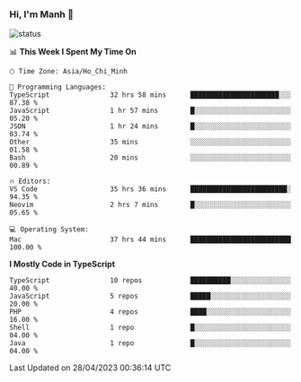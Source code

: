 ### Hi, I'm Manh 👋

![status](https://badge.stateful.com/manhhn01/status.svg)

<!--START_SECTION:waka-->
📊 **This Week I Spent My Time On** 

```text
🕑︎ Time Zone: Asia/Ho_Chi_Minh

💬 Programming Languages: 
TypeScript               32 hrs 58 mins      ██████████████████████░░░   87.38 % 
JavaScript               1 hr 57 mins        █░░░░░░░░░░░░░░░░░░░░░░░░   05.20 % 
JSON                     1 hr 24 mins        █░░░░░░░░░░░░░░░░░░░░░░░░   03.74 % 
Other                    35 mins             ░░░░░░░░░░░░░░░░░░░░░░░░░   01.58 % 
Bash                     20 mins             ░░░░░░░░░░░░░░░░░░░░░░░░░   00.89 % 

🔥 Editors: 
VS Code                  35 hrs 36 mins      ████████████████████████░   94.35 % 
Neovim                   2 hrs 7 mins        █░░░░░░░░░░░░░░░░░░░░░░░░   05.65 % 

💻 Operating System: 
Mac                      37 hrs 44 mins      █████████████████████████   100.00 % 
```

**I Mostly Code in TypeScript** 

```text
TypeScript               10 repos            ██████████░░░░░░░░░░░░░░░   40.00 % 
JavaScript               5 repos             █████░░░░░░░░░░░░░░░░░░░░   20.00 % 
PHP                      4 repos             ████░░░░░░░░░░░░░░░░░░░░░   16.00 % 
Shell                    1 repo              █░░░░░░░░░░░░░░░░░░░░░░░░   04.00 % 
Java                     1 repo              █░░░░░░░░░░░░░░░░░░░░░░░░   04.00 % 
```




 Last Updated on 28/04/2023 00:36:14 UTC
<!--END_SECTION:waka-->
